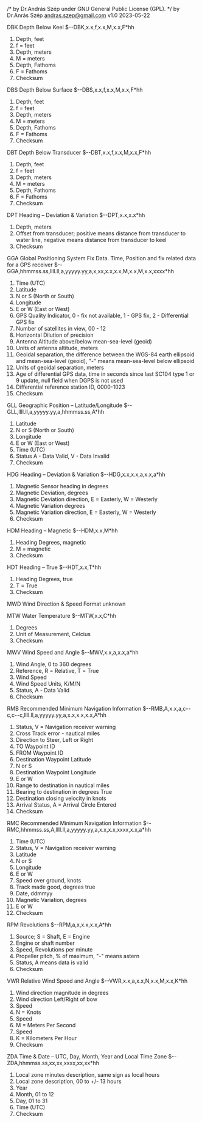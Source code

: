 /* 
by Dr.András Szép under GNU General Public License (GPL).
*/                  by Dr.Anrás Szép andras.szep@gmail.com v1.0 2023-05-22

DBK Depth Below Keel
$--DBK,x.x,f,x.x,M,x.x,F*hh
1) Depth, feet
2) f = feet
3) Depth, meters
4) M = meters
5) Depth, Fathoms
6) F = Fathoms
7) Checksum

DBS Depth Below Surface
$--DBS,x.x,f,x.x,M,x.x,F*hh
1) Depth, feet
2) f = feet
3) Depth, meters
4) M = meters
5) Depth, Fathoms
6) F = Fathoms
7) Checksum

DBT Depth Below Transducer
$--DBT,x.x,f,x.x,M,x.x,F*hh
1) Depth, feet
2) f = feet
3) Depth, meters
4) M = meters
5) Depth, Fathoms
6) F = Fathoms
7) Checksum

DPT Heading – Deviation & Variation
$--DPT,x.x,x.x*hh
1) Depth, meters
2) Offset from transducer;
positive means distance from transducer to water line,
negative means distance from transducer to keel
3) Checksum

GGA Global Positioning System Fix Data. Time, Position and fix related data
for a GPS receiver
$--GGA,hhmmss.ss,llll.ll,a,yyyyy.yy,a,x,xx,x.x,x.x,M,x.x,M,x.x,xxxx*hh
1) Time (UTC)
2) Latitude
3) N or S (North or South)
4) Longitude
5) E or W (East or West)
6) GPS Quality Indicator,
0 - fix not available,
1 - GPS fix,
2 - Differential GPS fix
7) Number of satellites in view, 00 - 12
8) Horizontal Dilution of precision
9) Antenna Altitude above/below mean-sea-level (geoid)
10) Units of antenna altitude, meters
11) Geoidal separation, the difference between the WGS-84 earth
ellipsoid and mean-sea-level (geoid), "-" means mean-sea-level below ellipsoid
12) Units of geoidal separation, meters
13) Age of differential GPS data, time in seconds since last SC104
type 1 or 9 update, null field when DGPS is not used
14) Differential reference station ID, 0000-1023
15) Checksum

GLL Geographic Position – Latitude/Longitude
$--GLL,llll.ll,a,yyyyy.yy,a,hhmmss.ss,A*hh
1) Latitude
2) N or S (North or South)
3) Longitude
4) E or W (East or West)
5) Time (UTC)
6) Status A - Data Valid, V - Data Invalid
7) Checksum

HDG Heading – Deviation & Variation
$--HDG,x.x,x.x,a,x.x,a*hh
1) Magnetic Sensor heading in degrees
2) Magnetic Deviation, degrees
3) Magnetic Deviation direction, E = Easterly, W = Westerly
4) Magnetic Variation degrees
5) Magnetic Variation direction, E = Easterly, W = Westerly
6) Checksum

HDM Heading – Magnetic
$--HDM,x.x,M*hh
1) Heading Degrees, magnetic
2) M = magnetic
3) Checksum

HDT Heading – True
$--HDT,x.x,T*hh
1) Heading Degrees, true
2) T = True
3) Checksum

MWD Wind Direction & Speed
Format unknown


MTW Water Temperature
$--MTW,x.x,C*hh
1) Degrees
2) Unit of Measurement, Celcius
3) Checksum

MWV Wind Speed and Angle
$--MWV,x.x,a,x.x,a*hh
1) Wind Angle, 0 to 360 degrees
2) Reference, R = Relative, T = True
3) Wind Speed
4) Wind Speed Units, K/M/N
5) Status, A - Data Valid
6) Checksum

RMB Recommended Minimum Navigation Information
$--RMB,A,x.x,a,c--c,c--c,llll.ll,a,yyyyy.yy,a,x.x,x.x,x.x,A*hh
1) Status, V = Navigation receiver warning
2) Cross Track error - nautical miles
3) Direction to Steer, Left or Right
4) TO Waypoint ID
5) FROM Waypoint ID
6) Destination Waypoint Latitude
7) N or S
8) Destination Waypoint Longitude
9) E or W
10) Range to destination in nautical miles
11) Bearing to destination in degrees True
12) Destination closing velocity in knots
13) Arrival Status, A = Arrival Circle Entered
14) Checksum

RMC Recommended Minimum Navigation Information
$--RMC,hhmmss.ss,A,llll.ll,a,yyyyy.yy,a,x.x,x.x,xxxx,x.x,a*hh
1) Time (UTC)
2) Status, V = Navigation receiver warning
3) Latitude
4) N or S
5) Longitude
6) E or W
7) Speed over ground, knots
8) Track made good, degrees true
9) Date, ddmmyy
10) Magnetic Variation, degrees
11) E or W
12) Checksum

RPM Revolutions
$--RPM,a,x,x.x,x.x,A*hh
1) Source; S = Shaft, E = Engine
2) Engine or shaft number
3) Speed, Revolutions per minute
4) Propeller pitch, % of maximum, "-" means astern
5) Status, A means data is valid
6) Checksum

VWR Relative Wind Speed and Angle
$--VWR,x.x,a,x.x,N,x.x,M,x.x,K*hh
1) Wind direction magnitude in degrees
2) Wind direction Left/Right of bow
3) Speed
4) N = Knots
5) Speed
6) M = Meters Per Second
7) Speed
8) K = Kilometers Per Hour
9) Checksum

ZDA Time & Date – UTC, Day, Month, Year and Local Time Zone
$--ZDA,hhmmss.ss,xx,xx,xxxx,xx,xx*hh
1) Local zone minutes description, same sign as local hours
2) Local zone description, 00 to +/- 13 hours
3) Year
4) Month, 01 to 12
5) Day, 01 to 31
6) Time (UTC)
7) Checksum

